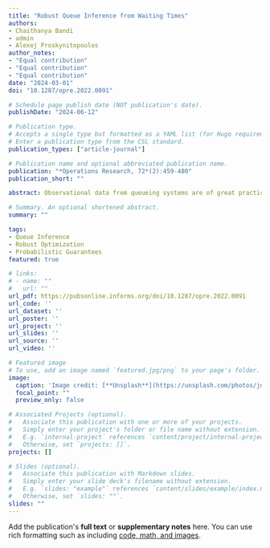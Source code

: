```yaml
---
title: "Robust Queue Inference from Waiting Times"
authors:
- Chaithanya Bandi
- admin
- Alexej Proskynitopoulos
author_notes:
- "Equal contribution"
- "Equal contribution"
- "Equal contribution"
date: "2024-03-01"
doi: "10.1287/opre.2022.0091"

# Schedule page publish date (NOT publication's date).
publishDate: "2024-06-12"

# Publication type.
# Accepts a single type but formatted as a YAML list (for Hugo requirements).
# Enter a publication type from the CSL standard.
publication_types: ["article-journal"]

# Publication name and optional abbreviated publication name.
publication: "*Operations Research, 72*(2):459-480"
publication_short: ""

abstract: Observational data from queueing systems are of great practical interest in many application areas because they can be leveraged for better statistical inference of service processes. However, these observations often only provide partial information of the system for various reasons in real-world settings. Moreover, their complex temporal dependence on the queueing dynamics and the absence of distributional information on the model primitives render estimation of queueing systems remarkably challenging. To this end, we consider the problem of inferring service times from waiting time observations. Specifically, we propose an inference framework based on robust optimization, where service times are described via sets that are calibrated by the observed waiting times. We provide conditions under which these data-driven uncertainty sets become asymptotically confident estimators of the service process; that is, they contain unknown service times almost surely as the number of observations grows. We also introduce tractable optimization formulations to compute bounds of various service time characteristics such as moments and risk measures. In this way, our approach is data driven and free of distributional assumptions on unknown model primitives, which is required by existing methods. We also generalize the proposed inference framework to tandem queues and feed-forward networks, offering broader capability in estimation of real-world queueing systems. Our simulation study demonstrates that the proposed approach easily incorporates information of arrival processes such as moments and correlations and performs consistently well on queueing networks under various settings.

# Summary. An optional shortened abstract.
summary: ""

tags:
- Queue Inference
- Robust Optimization
- Probabilistic Guarantees
featured: true

# links:
# - name: ""
#   url: ""
url_pdf: https://pubsonline.informs.org/doi/10.1287/opre.2022.0091
url_code: ''
url_dataset: ''
url_poster: ''
url_project: ''
url_slides: ''
url_source: ''
url_video: ''

# Featured image
# To use, add an image named `featured.jpg/png` to your page's folder. 
image:
  caption: 'Image credit: [**Unsplash**](https://unsplash.com/photos/jdD8gXaTZsc)'
  focal_point: ""
  preview_only: false

# Associated Projects (optional).
#   Associate this publication with one or more of your projects.
#   Simply enter your project's folder or file name without extension.
#   E.g. `internal-project` references `content/project/internal-project/index.md`.
#   Otherwise, set `projects: []`.
projects: []

# Slides (optional).
#   Associate this publication with Markdown slides.
#   Simply enter your slide deck's filename without extension.
#   E.g. `slides: "example"` references `content/slides/example/index.md`.
#   Otherwise, set `slides: ""`.
slides: ""
---
```



Add the publication's **full text** or **supplementary notes** here. You can use rich formatting such as including [code, math, and images](https://docs.hugoblox.com/content/writing-markdown-latex/).